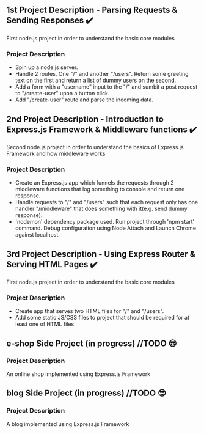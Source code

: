 ## 1st Project Description - Parsing Requests & Sending Responses ✔️
First node.js project in order to understand the basic core modules
### Project Description
* Spin up a node.js server.
* Handle 2 routes. One "/" and another "/users". Return some greeting text on the first and return a list of dummy users on the second.
* Add a form with a "username" input to the "/" and sumbit a post request to "/create-user" upon a button click.
* Add "/create-user" route and parse the incoming data.

## 2nd Project Description - Introduction to Express.js Framework & Middleware functions ✔️
Second node.js project in order to understand the basics of Express.js Framework and how middleware works
### Project Description
* Create an Express.js app which funnels the requests through 2 middleware functions that log something to console and return one response.
* Handle requests to "/" and "/users" such that each request only has one handler "/middleware" that does something with it(e.g. send dummy response).
* 'nodemon' dependency package used. Run project through 'npm start' command. Debug configuration using Node Attach and Launch Chrome against localhost.

## 3rd Project Description - Using Express Router & Serving HTML Pages ✔️
First node.js project in order to understand the basic core modules
### Project Description
* Create app that serves two HTML files for "/" and "/users".
* Add some static JS/CSS files to project that should be required for at least one of HTML files

## e-shop Side Project (in progress) //TODO 😎
### Project Description
An online shop implemented using Express.js Framework

## blog Side Project (in progress) //TODO 😎
### Project Description
A blog implemented using Express.js Framework